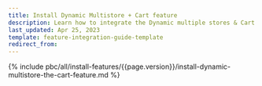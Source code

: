 ```yaml
---
title: Install Dynamic Multistore + Cart feature
description: Learn how to integrate the Dynamic multiple stores & Cart feature into a Spryker project.
last_updated: Apr 25, 2023
template: feature-integration-guide-template
redirect_from:
---
```


{% include pbc/all/install-features/{{page.version}}/install-dynamic-multistore-the-cart-feature.md %} <!-- To edit, see /_includes/pbc/all/install-features/202311.0/install-the-dynamic-store-cms-feature.md -->
